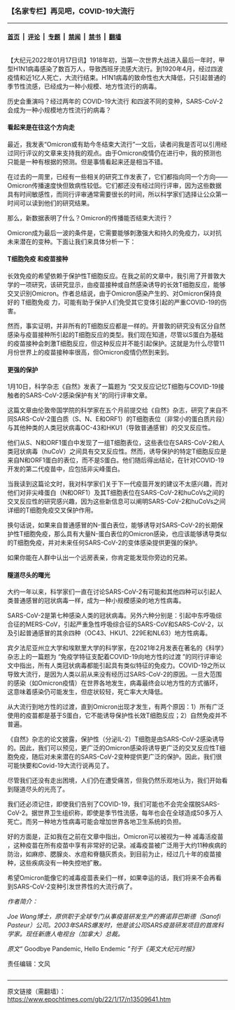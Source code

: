 ### 【名家专栏】再见吧，COVID-19大流行

---

#### [首页](../../../..?n13509641) &nbsp;|&nbsp; [评论](../../../../../epoch-comment?n13509641) &nbsp;|&nbsp; [专题](../../../../../epoch-special?n13509641) &nbsp;|&nbsp; [禁闻](../../../../../epoch-news?n13509641) &nbsp;|&nbsp; [禁书](../../../../../books?n13509641) &nbsp;|&nbsp; [翻墙](https://github.com/gfw-breaker/nogfw/blob/master/README.md?n13509641)


<div class="column" id="artbody" itemprop="articleBody">
 <!-- article content begin -->
 <p>
  【大纪元2022年01月17日讯】1918年初，当第一次世界大战进入最后一年时，甲型H1N1病毒感染了数百万人，导致西班牙流感大流行。到1920年4月，经过四波疫情和近1亿人死亡，大流行结束。H1N1病毒的致命性也大大降低，只引起普通的季节性流感，已经成为一种小规模、地方性流行的病毒。
 </p>
 <p>
  历史会重演吗？经过两年的
  <ok href="https://www.epochtimes.com/gb/tag/covid-19%E5%A4%A7%E6%B5%81%E8%A1%8C.html">
   COVID-19大流行
  </ok>
  和四波不同的变种，SARS-CoV-2会成为一种小规模地方性流行的病毒？
 </p>
 <h4>
  看起来是在往这个方向走
 </h4>
 <p>
  最近，我发表“Omicron或有助今冬结束大流行”一文后，读者问我是否可以引用经过同行评议的文章来支持我的观点。由于Omicron疫情仍在进行中，我的预测也只能是一种有根据的预测。但是事情看起来还是相当不错。
 </p>
 <p>
  在过去的一周里，已经有一些相关的研究工作发表了，它们都指向同一个方向——Omicron传播速度快但致病性较低。它们都还没有经过同行评审，因为这些数据具有时间敏感性，而同行评审通常需要很长的时间，所以科学家们选择让公众第一时间可以读到他们的研究结果。
 </p>
 <p>
  那么，新数据表明了什么？Omicron的传播能否结束大流行？
 </p>
 <p>
  Omicron成为最后一波的条件是，它需要能够刺激强大和持久的免疫力，以对抗未来潜在的变种。下面让我们来具体分析一下：
 </p>
 <h4>
  <ok href="https://www.epochtimes.com/gb/tag/t%E7%BB%86%E8%83%9E%E5%85%8D%E7%96%AB.html">
   T细胞免疫
  </ok>
  和疫苗接种
 </h4>
 <p>
  长效免疫的希望依赖于保护性T细胞反应。在我之前的文章中，我引用了开普敦大学的一项研究，该研究显示，由疫苗接种或自然感染诱导的长效T细胞反应，能够交叉识别Omicron。作者总结说，由于Omicron感染产生的、对Omicron保持良好的
  <ok href="https://www.epochtimes.com/gb/tag/t%E7%BB%86%E8%83%9E%E5%85%8D%E7%96%AB.html">
   T细胞免疫
  </ok>
  力，可能有助于保护人们免受其它变体引起的严重COVID-19的伤害。
 </p>
 <p>
  然而，事实证明，并非所有的T细胞反应都是一样的。开普敦的研究没有区分自然感染与疫苗接种所引起的T细胞反应的类型。我们现在知道，尽管以S蛋白为基础的疫苗接种会刺激T细胞反应，但这种反应并不能引起保护。这就是为什么尽管11月份世界上的疫苗接种率很高，但Omicron疫情仍然到来到。
 </p>
 <h4>
  更强的保护
 </h4>
 <p>
  1月10日，科学杂志《自然》发表了一篇题为 “交叉反应记忆T细胞与COVID-19接触者的SARS-CoV-2感染保护有关”的同行评审文章。
 </p>
 <p>
  这篇文章由伦敦帝国学院的科学家在五个月前提交给《自然》杂志，研究了来自不同SARS-CoV-2蛋白质（S、N、E和ORF1）的T细胞表位（非常小的蛋白质片段）与其他种类的人类冠状病毒OC-43和HKU1（导致普通感冒）的交叉反应性。
 </p>
 <p>
  他们从S、N和ORF1蛋白中发现了一组T细胞表位，这些表位在SARS-CoV-2和人类冠状病毒（huCoV）之间具有交叉反应性。然而，诱导保护的特定T细胞反应是来自N和ORF1蛋白的表位，而不是S蛋白。他们随后得出结论，在针对COVID-19开发的第二代疫苗中，应包括非尖峰蛋白。
 </p>
 <p>
  当我读到这篇论文时，我对科学家们关于下一代疫苗开发的建议不太感兴趣，而对他们对非尖峰蛋白（N和ORF1）及其T细胞表位在SARS-CoV-2和huCoVs之间的交叉反应性的研究感兴趣，因为这些新信息可以阐明SARS-CoV-2和huCoVs之间详细的T细胞免疫交叉保护作用。
 </p>
 <p>
  换句话说，如果来自普通感冒的N-蛋白表位，能够诱导对SARS-CoV-2的长期保护性T细胞免疫，那么具有大量N-蛋白表位的Omicron感染，也应该能够诱导类似的T细胞免疫，并对未来任何SARS-CoV-2的变体感染提供更强的保护。
 </p>
 <p>
  如果你能在人群中认出一个远房表亲，你肯定能发现你旁边的兄弟。
 </p>
 <h4>
  隧道尽头的曙光
 </h4>
 <p>
  大约一年以来，科学家们一直在讨论SARS-CoV-2有可能和其他四种可以引起人类普通感冒的冠状病毒一样，成为一种小规模感染的地方性病毒。
 </p>
 <p>
  SARS-CoV-2是第七种感染人类的冠状病毒。另外六种分别是：引起中东呼吸综合征的MERS-CoV，引起严重急性呼吸综合征的SARS-CoV和SARS-CoV-2，以及引起普通感冒的其余四种（OC43、HKU1、229E和NL63）地方性病毒。
 </p>
 <p>
  宾夕法尼亚州立大学和埃默里大学的科学家，在2021年2月发表在著名的《科学》杂志上的一篇题为 “免疫学特征支配着COVID-19向地方性的过渡 ”的同行评审论文中指出，所有人类冠状病毒都能引起具有类似特征的免疫力。COVID-19之所以导致大流行，是因为人类以前从来没有经历过SARS-CoV-2的原因。一旦大范围的感染（如Omicron疫情）在世界各地发生，病毒最终会以地方性的方式循环，这意味着感染仍可能发生，但症状较轻，死亡率大大降低。
 </p>
 <p>
  从大流行到地方性的过渡，直到Omicron出现才发生，有两个原因：1）所有广泛使用的疫苗都是基于S蛋白，它不能诱导保护性长效T细胞反应；2）自然免疫并不普遍。
 </p>
 <p>
  《自然》杂志的论文披露，保护性（分泌IL-2）T细胞是由SARS-CoV-2感染诱导的。因此，我们可以预见，更广泛的Omicron感染将诱导更广泛的交叉反应性T细胞免疫，随后对未来潜在的SARS-CoV-2变种提供更广泛的保护。因此，我们很可能快要和Covid-19大流行说再见了。
 </p>
 <p>
  尽管我们还没有走出困境，人们仍在遭受痛苦，但我仍然乐观地认为，我们开始看到隧道尽头的光亮了。
 </p>
 <p>
  我们还必须记住，即使我们告别了COVID-19，我们可能也不会完全摆脱SARS-CoV-2。据世界卫生组织称，即使是季节性流感，每年也会在全球造成50多万人死亡。而另一种地方性病毒可能会增加世界各地卫生系统的负担。
 </p>
 <p>
  好的方面是，正如我在之前在文章中指出，Omicron可以被视为一种
  <ok href="https://www.epochtimes.com/gb/tag/%E5%87%8F%E6%AF%92%E6%B4%BB%E7%96%AB%E8%8B%97.html">
   减毒活疫苗
  </ok>
  ，这种疫苗在所有疫苗中享有非常好的记录。减毒疫苗被广泛用于大约11种疾病的防治，如麻疹、腮腺炎、水痘和脊髓灰质炎。到目前为止，经过几十年的疫苗接种，这些疾病没有一种失控地扩散。
 </p>
 <p>
  希望Omicron能像它的减毒疫苗表亲们一样，如果幸运的话，我们将来不会再看到SARS-CoV-2变种引发世界性的大流行病了。
 </p>
 <p>
  <em>
   作者简介：
  </em>
 </p>
 <p>
  <em>
   Joe Wang博士，原供职于全球专门从事疫苗研发生产的赛诺菲巴斯德（Sanofi Pasteur）公司。2003年SARS爆发时，他是该公司SARS疫苗研发项目的首席科学家。现任新唐人电视台（加拿大）总裁。
  </em>
 </p>
 <p>
  <em>
   原文“
  </em>
  <ok href="https://www.theepochtimes.com/mkt_app/goodbye-pandemic-hello-endemic_4216339.html?v=ul">
   Goodbye Pandemic, Hello Endemic
  </ok>
  <em>
   ”刊于《英文大纪元时报》
  </em>
 </p>
 <p>
  责任编辑：文风
 </p>
 <!-- article content end -->
</div>


---

原文链接（需翻墙）：https://www.epochtimes.com/gb/22/1/17/n13509641.htm